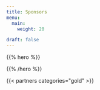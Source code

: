 ```yaml
---
title: Sponsors
menu:
  main:
    weight: 20

draft: false
---
```


{{% hero %}}


{{% /hero %}}

<!-- Parteners list -->

{{< partners categories="gold" >}}

